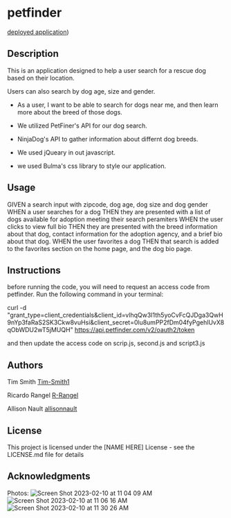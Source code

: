 # petfinder
[deployed application](https://tim-smith1.github.io/petfinder/))


## Description

This is an application designed to help a user search for a rescue dog based on their location. 

Users can also search by dog age, size and gender. 

* As a user, I want to be able to search for dogs near me, and then learn more about the breed of those dogs.

* We utilized PetFiner's API for our dog search. 

* NinjaDog's API to gather information about differnt dog breeds.

* We used jQueary in out javascript.

* we used Bulma's css library to style our application. 


## Usage

GIVEN a search input with zipcode, dog age, dog size and dog gender
WHEN a user searches for a dog
THEN they are presented with a list of dogs available for adoption meeting their search peramiters
WHEN the user clicks to view full bio
THEN they are presented with the breed information about that dog, contact information for the adoption agency, and a brief bio about that dog. 
WHEN the user favorites a dog
THEN that search is added to the favorites section on the home page, and the dog bio page.

## Instructions

before running the code, you will need to request an access code from petfinder. Run the following command in your terminal:

curl -d "grant_type=client_credentials&client_id=vlhqQw3I1th5yoCvFcQJDga3QwH9nYp3faRaS2SK3Ckw8vuHsi&client_secret=0lu8umPP2fDm04fyPgehlUvX8qObWDU2wT5jMUQH" https://api.petfinder.com/v2/oauth2/token

and then update the access code on scrip.js, second.js and script3.js

## Authors

Tim Smith
[Tim-Smith1](https://github.com/Tim-Smith1)


Ricardo Rangel
[R-Rangel](https://github.com/R-Rangel)

Allison Nault
[allisonnault](https://github.com/allisonnault)

## License

This project is licensed under the [NAME HERE] License - see the LICENSE.md file for details

## Acknowledgments

Photos:
![Screen Shot 2023-02-10 at 11 04 09 AM](https://user-images.githubusercontent.com/122688372/218157969-f371a4a7-d08e-44d6-8e63-c85526f8e4f4.png)
![Screen Shot 2023-02-10 at 11 06 16 AM](https://user-images.githubusercontent.com/122688372/218157967-38408788-1b64-44ac-bc50-3de9b7fbc4c5.png)
![Screen Shot 2023-02-10 at 11 30 26 AM](https://user-images.githubusercontent.com/122688372/218157963-da2ad2f1-1f6c-4040-bbe0-4a18ef2447d9.png)


